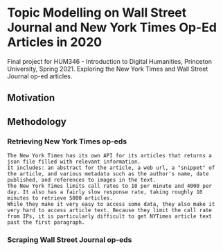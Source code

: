 # Topic Modelling on Wall Street Journal and New York Times Op-Ed Articles in 2020
Final project for HUM346 - Introduction to Digital Humanities, Princeton University, Spring 2021. Exploring the New York Times and Wall Street Journal op-ed articles.

## Motivation

## Methodology
### Retrieving New York Times op-eds
    The New York Times has its own API for its articles that returns a json file filled with relevant information. 
    It includes: an abstract for the article, a web url, a "snippet" of the article, and various metadata such as the author's name, date published, and references to images in the text. 
    The New York Times limits call rates to 10 per minute and 4000 per day. It also has a fairly slow response rate, taking roughly 10 minutes to retrieve 5000 articles.
    While they make it very easy to access some data, they also make it very hard to access article text. Because they limit the call rate from IPs, it is particularly difficult to get NYTimes article text past the first paragraph.
### Scraping Wall Street Journal op-eds

